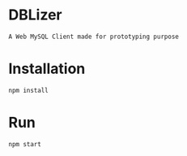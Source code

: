 # DBLizer
`A Web MySQL Client made for prototyping purpose`

# Installation
`npm install`

# Run
`npm start`
